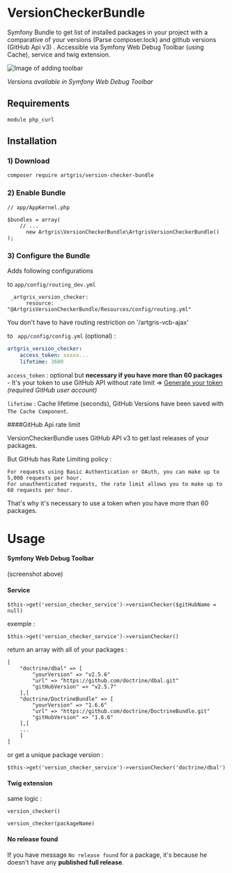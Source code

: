 # VersionCheckerBundle
Symfony Bundle to get list of installed packages in your project with a comparative of your versions (Parse composer.lock) 
and github versions (GitHub Api v3) . Accessible via Symfony Web Debug Toolbar (using Cache), service and twig extension.


![Image of adding toolbar](http://github.artgris.me/images/versioncheckerbundle.png?v=2)

*Versions available in Symfony Web Debug Toolbar*

Requirements
------------

`module php_curl`


Installation
------------

### 1) Download 

`composer require artgris/version-checker-bundle`

### 2) Enable Bundle

    // app/AppKernel.php
    
    $bundles = array(
        // ...
          new Artgris\VersionCheckerBundle\ArtgrisVersionCheckerBundle()
    );

### 3) Configure the Bundle 


Adds following configurations 

to `app/config/routing_dev.yml`

     _artgris_version_checker:
          resource: "@ArtgrisVersionCheckerBundle/Resources/config/routing.yml"
          
You don't have to have routing restriction on '/artgris-vcb-ajax' 


to ` app/config/config.yml` (optional) :

```yml  
artgris_version_checker:
    access_token: xxxxx...
    lifetime: 3600
``` 
`access_token` : optional but **necessary if you have more than 60 packages** -  It's your token to use GitHub API without rate limit =>  [Generate your token](https://github.com/settings/tokens/new) _(required GitHub user account)_

`lifetime` : Cache lifetime (seconds), GitHub Versions have been saved with `The Cache Component`.  

          
####GitHub Api rate limit


VersionCheckerBundle uses GitHub API v3 to get last releases of your packages. 

But GitHub has Rate Limiting policy :

    For requests using Basic Authentication or OAuth, you can make up to 5,000 requests per hour. 
    For unauthenticated requests, the rate limit allows you to make up to 60 requests per hour.

That's why it's necessary to use a token when you have more than 60 packages.


Usage
=====

#### Symfony Web Debug Toolbar
 
 (screenshot above)

#### Service

    $this->get('version_checker_service')->versionChecker($gitHubName = null)
    
     
exemple :

    $this->get('version_checker_service')->versionChecker() 

return an array with all of your packages : 

    [
        "doctrine/dbal" => [
            "yourVersion" => "v2.5.6"
            "url" => "https://github.com/doctrine/dbal.git"
            "gitHubVersion" => "v2.5.7"
        ],[
        "doctrine/DoctrineBundle" => [
            "yourVersion" => "1.6.6"
            "url" => "https://github.com/doctrine/DoctrineBundle.git"
            "gitHubVersion" => "1.6.6"
        ],[
        ...
        ]      
    ]
     
or get a unique package version :

    $this->get('version_checker_service')->versionChecker('doctrine/dbal')
    
 
#### Twig extension

same logic :

    version_checker()
    
    version_checker(packageName)

#### No release found

If you have message `No release found` for a package, it's because he doesn't have any **published full release**.